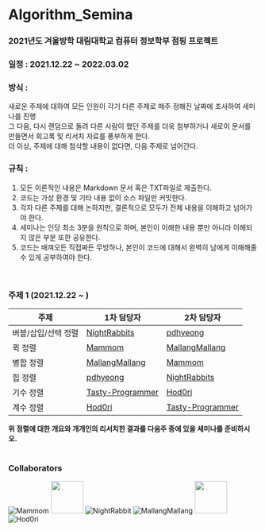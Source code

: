 # Algorithm_Semina

### 2021년도 겨울방학 대림대학교 컴퓨터 정보학부 점핑 프로젝트

### 일정 : 2021.12.22 ~ 2022.03.02

### 방식 : 
새로운 주제에 대하여 모든 인원이 각기 다른 주제로 매주 정해진 날짜에 조사하여 세미나를 진행  
그 다음, 다시 랜덤으로 돌려 다른 사람이 했던 주제를 더욱 첨부하거나 새로이 문서를 만들면서 회고록 및 리서치 자료를 풍부하게 한다.  
더 이상, 주제에 대해 첨삭할 내용이 없다면, 다음 주제로 넘어간다.  

### 규칙 :
1. 모든 이론적인 내용은 Markdown 문서 혹은 TXT파일로 제출한다.
2. 코드는 가상 환경 및 기타 내용 없이 소스 파일만 커밋한다.
3. 각자 다른 주제를 대해 논하지만, 결론적으로 모두가 전체 내용을 이해하고 넘어가야 한다.
4. 세미나는 인당 최소 3분을 원칙으로 하며, 본인이 이해한 내용 뿐만 아니라 이해되지 않은 부분 또한 공유한다.
5. 코드는 배껴오든 직접짜든 무방하나, 본인이 코드에 대해서 완벽히 남에게 이해해줄 수 있게 공부하여야 한다.

<br/>

### 주제 1 (2021.12.22 ~ )
|주제| 1차 담당자| 2차 담당자 |
|---|-----------------------|---|
|버블/삽입/선택 정렬|[NightRabbits](https://github.com/NightRabbits)|[pdhyeong](https://github.com/pdhyeong)|
|퀵 정렬|[Mammom](https://github.com/Mammom)|[MallangMallang](https://github.com/Mallang-Mallang)|
|병합 정렬|[MallangMallang](https://github.com/Mallang-Mallang)|[Mammom](https://github.com/Mammom)||
|힙 정렬|[pdhyeong](https://github.com/pdhyeong)|[NightRabbits](https://github.com/NightRabbits)|
|기수 정렬|[Tasty-Programmer](https://github.com/Tasty-Programmer)|[Hod0ri](https://github.com/Hod0ri)|
|계수 정렬|[Hod0ri](https://github.com/Hod0ri)|[Tasty-Programmer](https://github.com/Tasty-Programmer)|

**위 정렬에 대한 개요와 개개인의 리서치한 결과를 다음주 중에 있을 세미나를 준비하시오.**
<br/><br/>
### Collaborators
![Mammom](https://avatars.githubusercontent.com/u/89181586?s=64&v=4)
<img src="https://avatars.githubusercontent.com/u/71219602?v=4" width="65" height="65"/>
![NightRabbit](https://avatars.githubusercontent.com/u/92222661?s=64&v=4)
![MallangMallang](https://avatars.githubusercontent.com/u/70959328?s=64&v=4)
<img src="https://avatars.githubusercontent.com/u/47372381?s=64&v=4" width="65" height="65"/>
![Hod0ri](https://avatars.githubusercontent.com/u/65306839?s=64&v=4)
